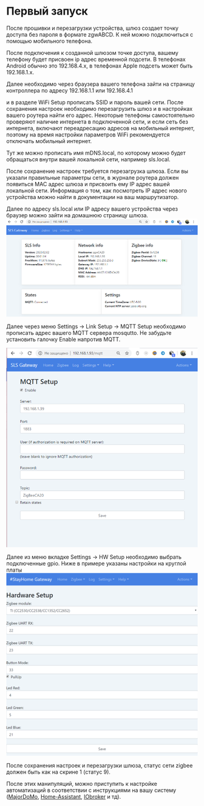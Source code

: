# Первый запуск

После прошивки и перезагрузки устройства, шлюз создает точку доступа без пароля в формате zgwABCD. К ней можно подключиться с помощью мобильного телефона.  


После подключения к созданной шлюзом точке доступа, вашему телефону будет присвоен ip адрес временной подсети. В телефонах Android  обычно это 192.168.4.x, в телефонах Apple  подсеть может быть 192.168.1.x.


Далее необходимо через браузера вашего телефона зайти на страницу контроллера по адресу 192.168.1.1 или 192.168.4.1 



и в разделе WiFi Setup прописать SSID и пароль вашей сети. После сохранения настроек необходимо перезагрузить шлюз и в настройках вашего роутера найти его адрес. Некоторые телефоны самостоятельно проверяют наличие интернета в подключенной  сети, и если сеть без интернета,  включают переадресацию адресов на мобильный интернет, поэтому на время настройки параметров WiFi рекомендуется отключать мобильный интернет.



Тут же можно прописать имя mDNS.local, по которому можно будет обращаться внутри вашей локальной сети, например sls.local.


После сохранение настроек требуется перезагрузка шлюза. Если вы указали правильные параметры сети, в журнале роутера должен появиться MAC адрес шлюза и присвоить ему IP адрес вашей локальной сети. Информация о том, как посмотреть IP адрес нового устройства можно найти в  документации на ваш маршрутизатор. 

Далее по адресу sls.local или IP адресу вашего устройства через браузер можно зайти на домашнюю страницу шлюза.
![captivate2](/img/slshome.png)


Далее через меню Settings -> Link Setup -> MQTT Setup необходимо прописать адрес вашего MQTT сервера mosqutto. Не забудьте установить галочку Enable напротив MQTT.

![zigbee](/img/slssetupmqtt.png)


Далее из меню вкладке  Settings ->  HW Setup необходимо выбрать подключенные gpio. Ниже в примере указаны настройки на круглой платы 
![hw](/img/hw_setup.png)

После сохранения настроек и перезагрузки шлюза, статус сети zigbee должен быть как на скрине 1 (статус 9).

После этих манипуляций, можно приступить к настройке автоматизаций в соответствии с инструкциями на вашу систему ([MajorDoMo](/int_majordomo_rus.md), [Home-Assistant](/int_has_rus.md), [IObroker](/int_iobroker_rus.md) и тд).

